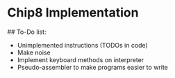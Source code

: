 # Chip8 Implementation

## To-Do list:

* Unimplemented instructions (TODOs in code)
* Make noise
* Implement keyboard methods on interpreter
* Pseudo-assembler to make programs easier to write
